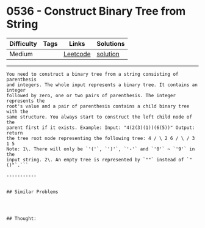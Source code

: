 # 0536 - Construct Binary Tree from String

Difficulty  | Tags | Links | Solutions
----------- | ---- | ----- | -----
Medium |  | [Leetcode](https://leetcode.com/problems/construct-binary-tree-from-string) | [solution](https://leetcode.com/problems/construct-binary-tree-from-string/solution/)


-----------

```
You need to construct a binary tree from a string consisting of parenthesis
and integers. The whole input represents a binary tree. It contains an integer
followed by zero, one or two pairs of parenthesis. The integer represents the
root's value and a pair of parenthesis contains a child binary tree with the
same structure. You always start to construct the left child node of the
parent first if it exists. Example: Input: "4(2(3)(1))(6(5))" Output: return
the tree root node representing the following tree: 4 / \ 2 6 / \ / 3 1 5
Note: 1\. There will only be `'('`, `')'`, `'-'` and `'0'` ~ `'9'` in the
input string. 2\. An empty tree is represented by `""` instead of `"()"`.```

-----------


## Similar Problems




## Thought:
